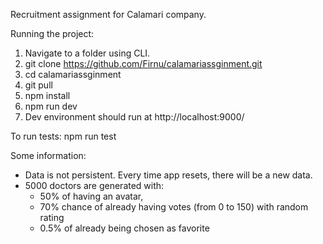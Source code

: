 Recruitment assignment for Calamari company.

Running the project:
1. Navigate to a folder using CLI.
2. git clone https://github.com/Firnu/calamariassginment.git
3. cd calamariassginment
4. git pull
5. npm install
6. npm run dev
7. Dev environment should run at http://localhost:9000/

To run tests: npm run test

Some information:
- Data is not persistent. Every time app resets, there will be a new data.
- 5000 doctors are generated with:
  - 50% of having an avatar,
  - 70% chance of already having votes (from 0 to 150) with random rating
  - 0.5% of already being chosen as favorite
